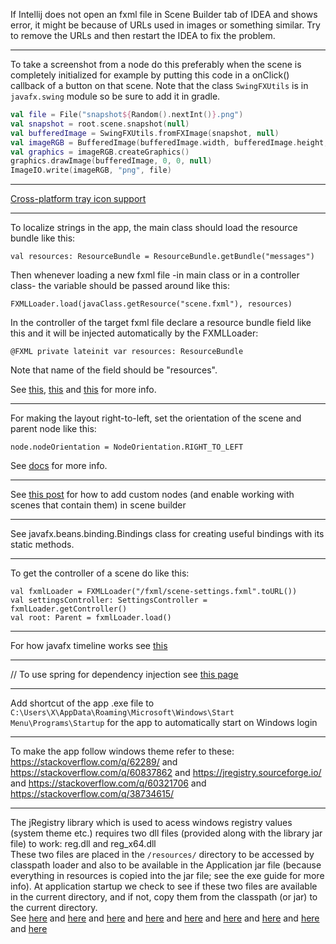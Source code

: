 If Intellij does not open an fxml file in Scene Builder tab of IDEA and shows error,
it might be because of URLs used in images or something similar.
Try to remove the URLs and then restart the IDEA to fix the problem.

---
To take a screenshot from a node do this preferably when the scene is completely initialized
for example by putting this code in a onClick() callback of a button on that scene.
Note that the class `SwingFXUtils` is in `javafx.swing` module so be sure to add it in gradle.

```Kotlin
val file = File("snapshot${Random().nextInt()}.png")
val snapshot = root.scene.snapshot(null)
val bufferedImage = SwingFXUtils.fromFXImage(snapshot, null)
val imageRGB = BufferedImage(bufferedImage.width, bufferedImage.height, BufferedImage.TRANSLUCENT)
val graphics = imageRGB.createGraphics()
graphics.drawImage(bufferedImage, 0, 0, null)
ImageIO.write(imageRGB, "png", file)
```
---

[Cross-platform tray icon support](https://github.com/dorkbox/SystemTray)

---

To localize strings in the app, the main class should load the resource bundle like this:

    val resources: ResourceBundle = ResourceBundle.getBundle("messages")

Then whenever loading a new fxml file -in main class or in a controller class-
the variable should be passed around like this:

    FXMLLoader.load(javaClass.getResource("scene.fxml"), resources)

In the controller of the target fxml file declare a resource bundle field like this
and it will be injected automatically by the FXMLLoader:

    @FXML private lateinit var resources: ResourceBundle

Note that name of the field should be "resources".

See [this](https://stackoverflow.com/q/26325403),
[this](https://stackoverflow.com/q/20107463)
and [this](https://stackoverflow.com/q/44124202) for more info.

---

For making the layout right-to-left, set the orientation of the scene and parent node
like this:

    node.nodeOrientation = NodeOrientation.RIGHT_TO_LEFT
    
See [docs](https://wiki.openjdk.java.net/display/OpenJFX/Node+Orientation+in+JavaFX) for more info.

---

See [this post](https://stackoverflow.com/a/49833163) for how to add custom nodes (and enable working with scenes that
contain them) in scene builder

---

See javafx.beans.binding.Bindings class for creating useful bindings with its static methods.

---

To get the controller of a scene do like this:

    val fxmlLoader = FXMLLoader("/fxml/scene-settings.fxml".toURL())
    val settingsController: SettingsController = fxmlLoader.getController()
    val root: Parent = fxmlLoader.load()

---

For how javafx timeline works see [this](https://stackoverflow.com/a/36366805/8583692)

---

// To use spring for dependency injection see [this page](http://www.greggbolinger.com/let-spring-be-your-javafx-controller-factory/)

---

Add shortcut of the app .exe file to `C:\Users\X\AppData\Roaming\Microsoft\Windows\Start Menu\Programs\Startup`
for the app to automatically start on Windows login

---

To make the app follow windows theme refer to these:
 https://stackoverflow.com/q/62289/ and https://stackoverflow.com/q/60837862
 and https://jregistry.sourceforge.io/ and https://stackoverflow.com/q/60321706
 and https://stackoverflow.com/q/38734615/

---

The jRegistry library which is used to acess windows registry values (system theme etc.)
requires two dll files (provided along with the library jar file) to work: reg.dll and reg_x64.dll  
These two files are placed in the `/resources/` directory to be accessed by classpath loader
and also to be available in the Application jar file (because everything in resources is copied into
the jar file; see the exe guide for more info).
At application startup we check to see if these two files are available in the current directory,
and if not, copy them from the classpath (or jar) to the current directory.  
See [here](https://stackoverflow.com/q/1611357) and [here](https://stackoverflow.com/q/2546665)
and [here](https://stackoverflow.com/q/4691095) and [here](https://stackoverflow.com/q/4764347)
and [here](https://stackoverflow.com/q/9006127) and [here](https://stackoverflow.com/a/24738004)
and [here](https://stackoverflow.com/q/2937406) and [here](https://github.com/adamheinrich/native-utils)
and [here](http://www.jdotsoft.com/JarClassLoader.php)
